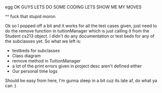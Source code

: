 egg
OK GUYS LETS DO SOME CODING
LETS SHOW ME MY MOVES

^^ fuck that stupid moron

Ok so I popped off a bit and it works for all the test cases given, just need to do the remove function in tuitionManager which is just calling it from the Student cs213 object. I didn't do any documentation or test beds for any of the subclasses yet. So what we left is:

  - testbeds for subclasses
  - Class diagram
  - remove method in TuitionManager
  - a lot of the print errors given in project desc aren't defined either
  - Our personal time logs
  
Should be easy from here, I'm gunna sleep in a bit cuz its late af, do what ya can :)

